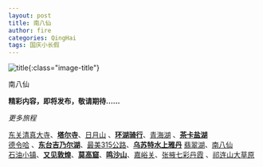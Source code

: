 ```yaml
---
layout: post
title: 南八仙
author: fire
categories: QingHai 
tags: 国庆小长假
---
```


![title](//image.sideproject.cn/travel/202010/bicycle-title.jpg){:class="image-title"}

南八仙

**精彩内容，即将发布，敬请期待……**

*更多旅程*

[东关清真大寺](dong-guan-qing-zhen-si.html)、[**塔尔寺**](ta-er-temple.html)、[日月山](ri-yue-shan.html) 、[**环湖骑行**](bicycle.html)、[青海湖](qing-hai-lake.html) 、[**茶卡盐湖**](cha-ka-salt-lake.html)  
[德令哈](de-ling-ha.html) 、[**东台吉乃尔湖**](dong-tai-ji-nai-hu.html)、[最美315公路](road-315.html)、[**乌苏特水上雅丹**](shui-shang-ya-dan.html) [翡翠湖](fei-cui-hu.html)、[南八仙](nan-ba-xian.html)  
[石油小镇](shi-you-xiao-zhen.html)、[**又见敦煌**](you-jian-dun-huang.html)、[**莫高窟**](mo-gao-ku.html)、[**鸣沙山**](ming-sha-shan.html)、[嘉峪关](jia-yu-guan.html)、[张掖七彩丹霞](qi-cai-dan-xia.html) 、[祁连山大草原](qi-lian-shan.html)